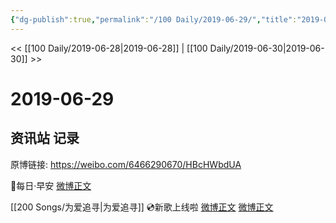 ```yaml
---
{"dg-publish":true,"permalink":"/100 Daily/2019-06-29/","title":"2019-06-29","created":"2023-03-26T22:33:08.586+08:00","updated":"2023-03-26T22:33:45.393+08:00"}
---
```



<< [[100 Daily/2019-06-28\|2019-06-28]] | [[100 Daily/2019-06-30\|2019-06-30]] >>

# 2019-06-29

## 资讯站 记录

原博链接: https://weibo.com/6466290670/HBcHWbdUA

🌻每日·早安
[微博正文](https://m.weibo.cn/6466290670/4388427225071660)

[[200 Songs/为爱追寻\|为爱追寻]]
💿新歌上线啦
[微博正文](https://m.weibo.cn/6466290670/4388556224832373)
[微博正文](https://m.weibo.cn/6466290670/4388431297631565)
